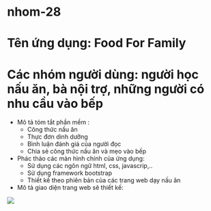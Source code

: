 # nhom-28
# Tên ứng dụng: Food For Family
# Các nhóm người dùng: người học nấu ăn, bà nội trợ, những người có nhu cầu vào bếp
- Mô tả tóm tắt phần mềm :
  + Công thức nấu ăn
  + Thực đơn dinh dưỡng
  + Bình luận đánh giá của người đọc
  + Chia sẻ công thức nấu ăn và mẹo vào bếp
- Phác thảo các màn hình chính của ứng dụng:
  + Sử dụng các ngôn ngữ html, css, javascrip,..
  + Sử dụng framework bootstrap
  + Thiết kế theo phiên bản của các trang web dạy nấu ăn 
- Mô tả giao diện trang web sẽ thiết kế:
<img src="https://www140.lunapic.com/do-not-link-here-use-hosting-instead/155051460936552344?7650908381">
